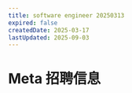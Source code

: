 ```yaml
---
title: software engineer 20250313
expired: false
createdDate: 2025-03-17
lastUpdated: 2025-09-03
---
```


# Meta 招聘信息

<JobPostingTable job-posting-json-path="meta/data/software-engineer-20250313" />
